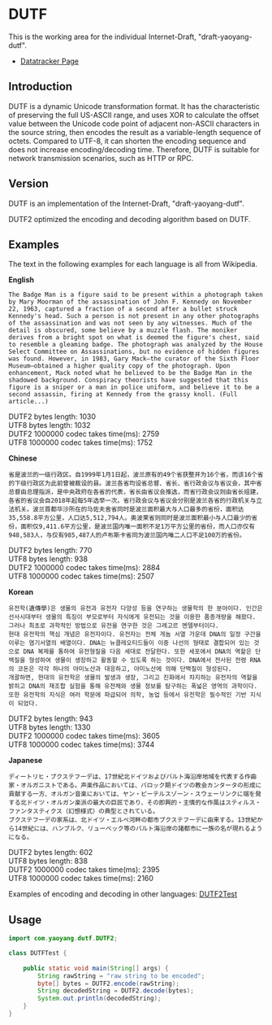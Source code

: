 # DUTF

This is the working area for the individual Internet-Draft, "draft-yaoyang-dutf".

* [Datatracker Page](https://datatracker.ietf.org/doc/draft-yaoyang-dutf)

## Introduction

DUTF is a dynamic Unicode transformation format. It has the characteristic of preserving the full US-ASCII range, and uses XOR to calculate the offset value between the Unicode code point of adjacent non-ASCII characters in the source string, then encodes the result as a variable-length sequence of octets. Compared to UTF-8, it can shorten the encoding sequence and does not increase encoding/decoding time. Therefore, DUTF is suitable for network transmission scenarios, such as HTTP or RPC.

## Version

DUTF is an implementation of the Internet-Draft, "draft-yaoyang-dutf".  

DUTF2 optimized the encoding and decoding algorithm based on DUTF.

## Examples

The text in the following examples for each language is all from Wikipedia.

**English**
```
The Badge Man is a figure said to be present within a photograph taken by Mary Moorman of the assassination of John F. Kennedy on November 22, 1963, captured a fraction of a second after a bullet struck Kennedy's head. Such a person is not present in any other photographs of the assassination and was not seen by any witnesses. Much of the detail is obscured, some believe by a muzzle flash. The moniker derives from a bright spot on what is deemed the figure's chest, said to resemble a gleaming badge. The photograph was analyzed by the House Select Committee on Assassinations, but no evidence of hidden figures was found. However, in 1983, Gary Mack—the curator of the Sixth Floor Museum—obtained a higher quality copy of the photograph. Upon enhancement, Mack noted what he believed to be the Badge Man in the shadowed background. Conspiracy theorists have suggested that this figure is a sniper or a man in police uniform, and believe it to be a second assassin, firing at Kennedy from the grassy knoll. (Full article...)
```
DUTF2 bytes length: 1030  
UTF8 bytes length: 1032  
DUTF2 1000000 codec takes time(ms): 2759  
UTF8 1000000 codec takes time(ms): 1752  

**Chinese**
```
省是波兰的一级行政区。自1999年1月1日起，波兰原有的49个省获整并为16个省，而该16个省的下级行政区为此前曾被裁设的县。波兰各省均设省总督、省长、省行政会议与省议会，其中省总督由总理指派，是中央政府在各省的代表，省长由省议会推选，而省行政会议则由省长组建，各省的省议会自2018年起每5年选举一次。省行政会议与省议会分别是波兰各省的行政机关与立法机关。波兰首都华沙所在的马佐夫舍省同时是波兰面积最大与人口最多的省份，面积达35,558.8平方公里，人口达5,512,794人。奥波莱省则同时是波兰面积最小与人口最少的省份，面积仅9,411.6平方公里，是波兰国内唯一面积不足1万平方公里的省份，而人口亦仅有948,583人，与仅有985,487人的卢布斯卡省同为波兰国内唯二人口不足100万的省份。
```
DUTF2 bytes length: 770  
UTF8 bytes length: 938  
DUTF2 1000000 codec takes time(ms): 2884  
UTF8 1000000 codec takes time(ms): 2507  

**Korean**
```
유전학(遺傳學)은 생물의 유전과 유전자 다양성 등을 연구하는 생물학의 한 분야이다. 인간은 선사시대부터 생물의 특징이 부모로부터 자식에게 유전되는 것을 이용한 품종개량을 해왔다. 그러나 최초로 과학적인 방법으로 유전을 연구한 것은 그레고르 멘델부터이다.
현대 유전학의 핵심 개념은 유전자이다. 유전자는 전체 게놈 서열 가운데 DNA의 일정 구간을 이루는 염기서열의 배열이다. DNA는 뉴클레오티드들이 이중 나선의 형태로 결합되어 있는 것으로 DNA 복제를 통하여 유전형질을 다음 세대로 전달한다. 또한 세포에서 DNA의 역할은 단백질을 형성하여 생물이 생장하고 활동할 수 있도록 하는 것이다. DNA에서 전사된 전령 RNA의 코돈은 각각 하나의 아미노산과 대응하고, 아미노산에 의해 단백질이 형성된다.
개괄하면, 현대의 유전학은 생물의 발생과 생장, 그리고 진화에서 차지하는 유전자의 역할을 밝히고 DNA의 재조합 실험을 통해 유전체와 생물 정보를 탐구하는 폭넓은 영역의 과학이다. 또한 유전학의 지식은 여러 학문에 파급되어 의학, 농업 등에서 유전학은 필수적인 기반 지식이 되었다.
```
DUTF2 bytes length: 943  
UTF8 bytes length: 1330  
DUTF2 1000000 codec takes time(ms): 3605  
UTF8 1000000 codec takes time(ms): 3744  

**Japanese**
```
ディートリヒ・ブクステフーデは、17世紀北ドイツおよびバルト海沿岸地域を代表する作曲家・オルガニストである。声楽作品においては、バロック期ドイツの教会カンタータの形成に貢献する一方、オルガン音楽においては、ヤン・ピーテルスゾーン・スウェーリンクに端を発する北ドイツ・オルガン楽派の最大の巨匠であり、その即興的・主情的な作風はスティルス・ファンタスティクス（幻想様式）の典型とされている。
ブクステフーデの家系は、北ドイツ・エルベ河畔の都市ブクステフーデに由来する。13世紀から14世紀には、ハンブルク、リューベック等のバルト海沿岸の諸都市に一族の名が現れるようになる。
```
DUTF2 bytes length: 602  
UTF8 bytes length: 838  
DUTF2 1000000 codec takes time(ms): 2395  
UTF8 1000000 codec takes time(ms): 2160  

Examples of encoding and decoding in other languages: [DUTF2Test](./src/test/java/com/yaoyang/dutf/DUTF2Test.java)

## Usage

```java
import com.yaoyang.dutf.DUTF2;

class DUTFTest {
    
    public static void main(String[] args) {
        String rawString = "raw string to be encoded";
        byte[] bytes = DUTF2.encode(rawString);
        String decodedString = DUTF2.decode(bytes);
        System.out.println(decodedString);
    }
}

```